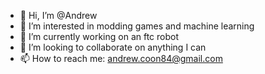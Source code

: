 - 👋 Hi, I’m @Andrew
- 👀 I’m interested in modding games and machine learning
- 🌱 I’m currently working on an ftc robot
- 💞️ I’m looking to collaborate on anything I can
- 📫 How to reach me: andrew.coon84@gmail.com

<!---
Anduwu1/Anduwu1 is a ✨ special ✨ repository because its `README.md` (this file) appears on your GitHub profile.
You can click the Preview link to take a look at your changes.
--->
